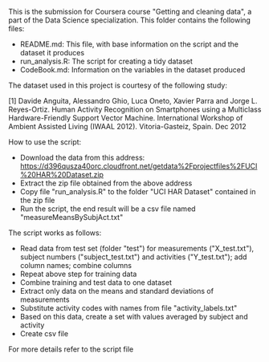 This is the submission for Coursera course "Getting and cleaning data", a part of the Data Science specialization. This folder contains the following files:

* README.md: This file, with base information on the script and the dataset it produces
* run_analysis.R: The script for creating a tidy dataset
* CodeBook.md: Information on the variables in the dataset produced

The dataset used in this project is courtesy of the following study:

[1] Davide Anguita, Alessandro Ghio, Luca Oneto, Xavier Parra and Jorge L. Reyes-Ortiz. Human Activity Recognition on Smartphones using a Multiclass Hardware-Friendly Support Vector Machine. International Workshop of Ambient Assisted Living (IWAAL 2012). Vitoria-Gasteiz, Spain. Dec 2012

How to use the script:

* Download the data from this address: https://d396qusza40orc.cloudfront.net/getdata%2Fprojectfiles%2FUCI%20HAR%20Dataset.zip
* Extract the zip file obtained from the above address
* Copy file "run_analysis.R" to the folder "UCI HAR Dataset" contained in the zip file
* Run the script, the end result will be a csv file named "measureMeansBySubjAct.txt"

The script works as follows:

* Read data from test set (folder "test") for measurements ("X_test.txt"), subject numbers ("subject_test.txt") and activities ("Y_test.txt"); add column names; combine columns
* Repeat above step for training data
* Combine training and test data to one dataset
* Extract only data on the means and standard deviations of measurements
* Substitute activity codes with names from file "activity_labels.txt"
* Based on this data, create a set with values averaged by subject and activity
* Create csv file

For more details refer to the script file